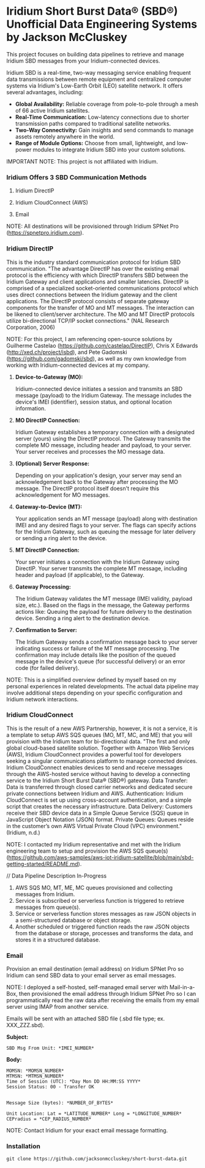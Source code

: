 # Iridium Short Burst Data® (SBD®) Unofficial Data Engineering Systems by Jackson McCluskey

This project focuses on building data pipelines to retrieve and manage Iridium SBD messages from your Iridium-connected devices.

Iridium SBD is a real-time, two-way messaging service enabling frequent data transmissions between remote equipment and centralized computer systems via Iridium's Low-Earth Orbit (LEO) satellite network. It offers several advantages, including:

- **Global Availability:** Reliable coverage from pole-to-pole through a mesh of 66 active Iridium satellites.
- **Real-Time Communication:** Low-latency connections due to shorter transmission paths compared to traditional satellite networks.
- **Two-Way Connectivity:** Gain insights and send commands to manage assets remotely anywhere in the world.
- **Range of Module Options:** Choose from small, lightweight, and low-power modules to integrate Iridium SBD into your custom solutions.

IMPORTANT NOTE: This project is not affiliated with Iridium.

### Iridium Offers 3 SBD Communication Methods

1.  Iridium DirectIP

2.  Iridium CloudConnect (AWS)

3.  Email

NOTE: All destinations will be provisioned through Iridium SPNet Pro (https://spnetpro.iridium.com).

### Iridium DirectIP

This is the industry standard communication protocol for Iridium SBD communication. "The advantage DirectIP has over the existing email protocol is the efficiency with which DirectIP transfers SBD between the Iridium Gateway and client applications and smaller latencies. DirectIP is comprised of a specialized socket-oriented communications protocol which uses direct connections between the Iridium gateway and the client applications. The DirectIP protocol consists of separate gateway components for the transfer of MO and MT messages. The interaction can be likened to client/server architecture. The MO and MT DirectIP protocols utilize bi-directional TCP/IP socket connections." (NAL Research Corporation, 2006)

NOTE: For this project, I am referencing open-source solutions by Guilherme Castelao (https://github.com/castelao/DirectIP), Chris X Edwards (http://xed.ch/project/isbd), and Pete Gadomski (https://github.com/gadomski/sbd), as well as my own knowledge from working with Iridium-connected devices at my company.

1. **Device-to-Gateway (MO):**

   Iridium-connected device initiates a session and transmits an SBD message (payload) to the Iridium Gateway.
   The message includes the device's IMEI (identifier), session status, and optional location information.

2. **MO DirectIP Connection:**

   Iridium Gateway establishes a temporary connection with a designated server (yours) using the DirectIP protocol.
   The Gateway transmits the complete MO message, including header and payload, to your server.
   Your server receives and processes the MO message data.

3. **(Optional) Server Response:**

   Depending on your application's design, your server may send an acknowledgement back to the Gateway after processing the MO message.
   The DirectIP protocol itself doesn't require this acknowledgement for MO messages.

4. **Gateway-to-Device (MT):**

   Your application sends an MT message (payload) along with destination IMEI and any desired flags to your server.
   The flags can specify actions for the Iridium Gateway, such as queuing the message for later delivery or sending a ring alert to the device.

5. **MT DirectIP Connection:**

   Your server initiates a connection with the Iridium Gateway using DirectIP.
   Your server transmits the complete MT message, including header and payload (if applicable), to the Gateway.

6. **Gateway Processing:**

   The Iridium Gateway validates the MT message (IMEI validity, payload size, etc.).
   Based on the flags in the message, the Gateway performs actions like:
   Queuing the payload for future delivery to the destination device.
   Sending a ring alert to the destination device.

7. **Confirmation to Server:**

   The Iridium Gateway sends a confirmation message back to your server indicating success or failure of the MT message processing.
   The confirmation may include details like the position of the queued message in the device's queue (for successful delivery) or an error code (for failed delivery).

NOTE: This is a simplified overview defined by myself based on my personal experiences in related developments. The actual data pipeline may involve additional steps depending on your specific configuration and Iridium network interactions.

### Iridium CloudConnect

This is the result of a new AWS Partnership, however, it is not a service, it is a template to setup AWS SQS queues (MO, MT, MC, and ME) that you will provision with the Iridium team for bi-directional data. "The first and only global cloud-based satellite solution. Together with Amazon Web Services (AWS), Iridium CloudConnect provides a powerful tool for developers seeking a singular communications platform to manage connected devices. Iridium CloudConnect enables devices to send and receive messages through the AWS-hosted service without having to develop a connecting service to the Iridium Short Burst Data® (SBD®) gateway. Data Transfer: Data is transferred through closed carrier networks and dedicated secure private connections between Iridium and AWS. Authentication: Iridium CloudConnect is set up using cross-account authentication, and a simple script that creates the necessary infrastructure. Data Delivery: Customers receive their SBD device data in a Simple Queue Service (SQS) queue in JavaScript Object Notation (JSON) format. Private Queues: Queues reside in the customer’s own AWS Virtual Private Cloud (VPC) environment." (Iridium, n.d.)

NOTE: I contacted my Iridium representative and met with the Iridium engineering team to setup and provision the AWS SQS queue(s) (https://github.com/aws-samples/aws-iot-iridium-satellite/blob/main/sbd-getting-started/README.md).

// Data Pipeline Description In-Progress

1. AWS SQS MO, MT, ME, MC queues provisioned and collecting messages from Iridium.
2. Service is subscribed or serverless function is triggered to retrieve messages from queue(s).
3. Service or serverless function stores messages as raw JSON objects in a semi-structured database or object storage.
4. Another scheduled or triggered function reads the raw JSON objects from the database or storage, processes and transforms the data, and stores it in a structured database.

### Email

Provision an email destination (email address) on Iridium SPNet Pro so Iridium can send SBD data to your email server as email messages.

NOTE: I deployed a self-hosted, self-managed email server with Mail-in-a-Box, then provisioned the email address through Iridium SPNet Pro so I can programmatically read the raw data after receiving the emails from my email server using IMAP from another service.

Emails will be sent with an attached SBD file (.sbd file type; ex. XXX_ZZZ.sbd).

**Subject:**

```
SBD Msg From Unit: *IMEI_NUMBER*
```

**Body:**

```
MOMSN: *MOMSN_NUMBER*
MTMSN: *MTMSN_NUMBER*
Time of Session (UTC): *Day Mon DD HH:MM:SS YYYY*
Session Status: 00 - Transfer OK


Message Size (bytes): *NUMBER_OF_BYTES*

Unit Location: Lat = *LATITUDE_NUMBER* Long = *LONGITUDE_NUMBER*
CEPradius = *CEP_RADIUS_NUMBER*
```

NOTE: Contact Iridium for your exact email message formatting.

### Installation

`git clone https://github.com/jacksonmccluskey/short-burst-data.git`
